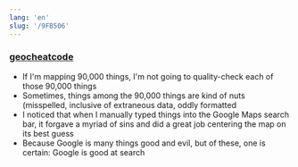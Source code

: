 ```yaml
---
lang: 'en'
slug: '/9FB506'
---
```


### [geocheatcode](https://beauhilton.com/posts/geocheatcode.html)

- If I'm mapping 90,000 things, I'm not going to quality-check each of those 90,000 things
- Sometimes, things among the 90,000 things are kind of nuts (misspelled, inclusive of extraneous data, oddly formatted
- I noticed that when I manually typed things into the Google Maps search bar, it forgave a myriad of sins and did a great job centering the map on its best guess
- Because Google is many things good and evil, but of these, one is certain: Google is good at search
